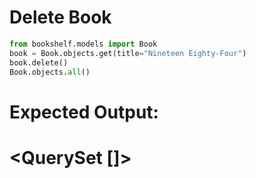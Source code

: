# Delete Book

```python
from bookshelf.models import Book
book = Book.objects.get(title="Nineteen Eighty-Four")
book.delete()
Book.objects.all()
```
# Expected Output:
# <QuerySet []>
